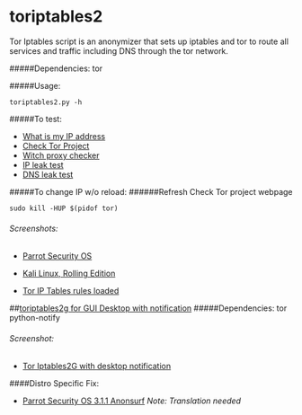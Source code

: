 # toriptables2
Tor Iptables script is an anonymizer that sets up iptables and tor to route all services and traffic including DNS through the tor network.

#####Dependencies:
tor

#####Usage:
```
toriptables2.py -h
```
#####To test:
* [What is my IP address](http://whatismyipaddress.com)
* [Check Tor Project](https://check.torproject.org)
* [Witch proxy checker](http://witch.valdikss.org.ru)
* [IP leak test](https://ipleak.net)
* [DNS leak test](http://dnsleaktest.com)


#####To change IP w/o reload:
######Refresh Check Tor project webpage
```
sudo kill -HUP $(pidof tor)
```

###### Screenshots:
* [Parrot Security OS](http://bit.ly/2b6IjNP)

* [Kali Linux, Rolling Edition](http://bit.ly/1otCXOn)

* [Tor IP Tables rules loaded](http://bit.ly/1NjmDLn)


##[toriptables2g for GUI Desktop with notification](https://bitbucket.org/ruped24/toriptables2g/src)
#####Dependencies:
tor python-notify

###### Screenshot:
* [Tor Iptables2G with desktop notification](http://bit.ly/2bJO9WA)


####Distro Specific Fix:
* [Parrot Security OS 3.1.1 Anonsurf](https://www.inforge.net/xi/threads/parrot-security-os-3-1-1-anonsurf-fix-tor-by-vap0r.457379/) *Note: Translation needed*
